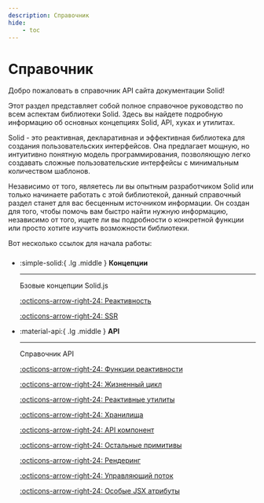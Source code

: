 ```yaml
---
description: Справочник
hide:
    - toc
---
```


# Справочник

Добро пожаловать в справочник API сайта документации Solid!

Этот раздел представляет собой полное справочное руководство по всем аспектам библиотеки Solid. Здесь вы найдете подробную информацию об основных концепциях Solid, API, хуках и утилитах.

Solid - это реактивная, декларативная и эффективная библиотека для создания пользовательских интерфейсов. Она предлагает мощную, но интуитивно понятную модель программирования, позволяющую легко создавать сложные пользовательские интерфейсы с минимальным количеством шаблонов.

Независимо от того, являетесь ли вы опытным разработчиком Solid или только начинаете работать с этой библиотекой, данный справочный раздел станет для вас бесценным источником информации. Он создан для того, чтобы помочь вам быстро найти нужную информацию, независимо от того, ищете ли вы подробности о конкретной функции или просто хотите изучить возможности библиотеки.

Вот несколько ссылок для начала работы:

<div class="grid cards" style="margin-top: 1.6em" markdown>

-   :simple-solid:{ .lg .middle } **Концепции**

    ***

    Бзовые концепции Solid.js

    [:octicons-arrow-right-24: Реактивность](./concepts/reactivity/what-is-reactivity.md)

    [:octicons-arrow-right-24: SSR](./concepts/ssr/index.md)

-   :material-api:{ .lg .middle } **API**

    ***

    Справочник API

    [:octicons-arrow-right-24: Функции реактивности](./api-reference/basic-reactivity/index.md)

    [:octicons-arrow-right-24: Жизненный цикл](./api-reference/lifecycles/index.md)

    [:octicons-arrow-right-24: Реактивные утилиты](./api-reference/reactive-utilities/index.md)

    [:octicons-arrow-right-24: Хранилища](./api-reference/stores/index.md)

    [:octicons-arrow-right-24: API компонент](./api-reference/component-apis/index.md)

    [:octicons-arrow-right-24: Остальные примитивы](./api-reference/secondary-primitives/index.md)

    [:octicons-arrow-right-24: Рендеринг](./api-reference/rendering/index.md)

    [:octicons-arrow-right-24: Управляющий поток](./api-reference/control-flow/index.md)

    [:octicons-arrow-right-24: Особые JSX атрибуты](./api-reference/special-jsx-attributes/index.md)

</div>
